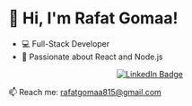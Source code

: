 # 👋 Hi, I'm Rafat Gomaa!
- 💻 Full-Stack Developer
- 🚀 Passionate about React and Node.js

<div id="badges" align="center">
  <a href="https://www.linkedin.com/in/rafatgomaa/">
    <img src="https://img.shields.io/badge/LinkedIn-blue?style=for-the-badge&logo=linkedin&logoColor=white" alt="LinkedIn Badge"/>
  </a>
</div>

📫 Reach me: rafatgomaa815@gmail.com

